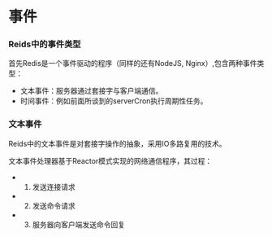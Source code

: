  # 事件

 ### Reids中的事件类型

  首先Redis是一个事件驱动的程序（同样的还有NodeJS, Nginx）,包含两种事件类型：

  - 文本事件：服务器通过套接字与客户端通信。
  - 时间事件：例如前面所谈到的serverCron执行周期性任务。

### 文本事件

  Reids中的文本事件是对套接字操作的抽象，采用IO多路复用的技术。

  文本事件处理器基于Reactor模式实现的网络通信程序，其过程：

  - 1) 发送连接请求
  - 2) 发送命令请求
  - 3) 服务器向客户端发送命令回复